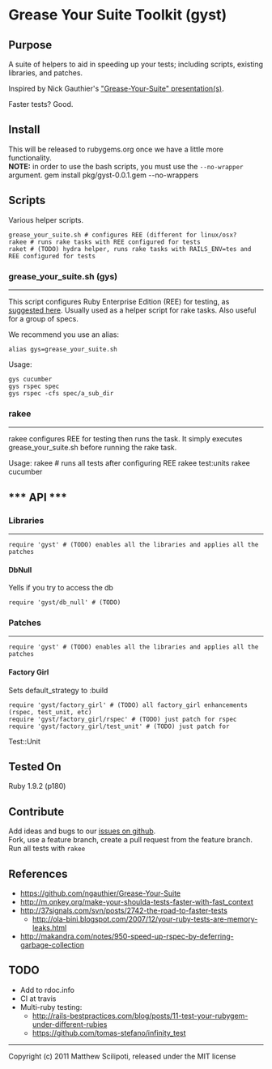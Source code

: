 Grease Your Suite Toolkit (gyst)
================================

Purpose
--------
A suite of helpers to aid in speeding up your tests; including scripts,
existing libraries, and patches.

Inspired by Nick Gauthier's ["Grease-Your-Suite" presentation(s)][gys_showoff].

Faster tests? Good.

Install
--------
This will be released to rubygems.org once we have a little more
functionality.   
**NOTE:** in order to use the bash scripts, you must use the `--no-wrapper`
argument.
    gem install pkg/gyst-0.0.1.gem --no-wrappers

Scripts
--------
Various helper scripts.

    grease_your_suite.sh # configures REE (different for linux/osx?
    rakee # runs rake tasks with REE configured for tests
    raket # (TODO) hydra helper, runs rake tasks with RAILS_ENV=tes and REE configured for tests

### grease_your_suite.sh (gys)
---
This script configures Ruby Enterprise Edition
(REE) for testing,
as [suggested here][gys_showoff].
Usually used as a helper script for rake tasks.  Also useful for a
group of specs.

We recommend you use an alias:

    alias gys=grease_your_suite.sh

Usage:

    gys cucumber
    gys rspec spec
    gys rspec -cfs spec/a_sub_dir

### rakee
---
rakee configures REE for testing then runs the task.  It simply executes grease_your_suite.sh before running the rake task.

Usage:
    rakee # runs all tests after configuring REE
    rakee test:units
    rakee cucumber


*** API ***
---

### Libraries
---
    require 'gyst' # (TODO) enables all the libraries and applies all the patches

#### DbNull
Yells if you try to access the db

    require 'gyst/db_null' # (TODO)


### Patches
---
    require 'gyst' # (TODO) enables all the libraries and applies all the patches

#### Factory Girl
Sets default_strategy to :build

    require 'gyst/factory_girl' # (TODO) all factory_girl enhancements (rspec, test_unit, etc)
    require 'gyst/factory_girl/rspec' # (TODO) just patch for rspec
    require 'gyst/factory_girl/test_unit' # (TODO) just patch for
Test::Unit


Tested On
--------------
Ruby 1.9.2 (p180)


Contribute
-----------
Add ideas and bugs to our [issues on github](https://github.com/mattscilipoti/gyst/issues).   
Fork, use a feature branch, create a pull request from the feature branch.   
Run all tests with `rakee`


References
-----------
 * https://github.com/ngauthier/Grease-Your-Suite
 * http://m.onkey.org/make-your-shoulda-tests-faster-with-fast_context
 * http://37signals.com/svn/posts/2742-the-road-to-faster-tests
   * http://ola-bini.blogspot.com/2007/12/your-ruby-tests-are-memory-leaks.html
 * http://makandra.com/notes/950-speed-up-rspec-by-deferring-garbage-collection



TODO
-----
 * Add to rdoc.info
 * CI at travis
 * Multi-ruby testing: 
   * http://rails-bestpractices.com/blog/posts/11-test-your-rubygem-under-different-rubies
   * https://github.com/tomas-stefano/infinity_test


[gys_showoff]: http://grease-your-suite.heroku.com/  "Grease Your Suites"

____
Copyright (c) 2011 Matthew Scilipoti, released under the MIT license
